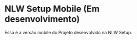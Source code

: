# NLW Setup Mobile (Em desenvolvimento)
Essa é a versão mobile do Projeto desenvolvido na NLW Setup.
